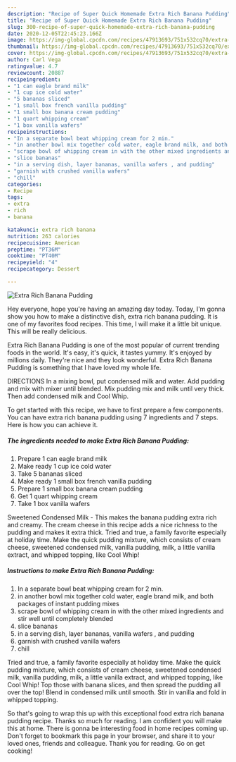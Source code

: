 ```yaml
---
description: "Recipe of Super Quick Homemade Extra Rich Banana Pudding"
title: "Recipe of Super Quick Homemade Extra Rich Banana Pudding"
slug: 300-recipe-of-super-quick-homemade-extra-rich-banana-pudding
date: 2020-12-05T22:45:23.166Z
image: https://img-global.cpcdn.com/recipes/47913693/751x532cq70/extra-rich-banana-pudding-recipe-main-photo.jpg
thumbnail: https://img-global.cpcdn.com/recipes/47913693/751x532cq70/extra-rich-banana-pudding-recipe-main-photo.jpg
cover: https://img-global.cpcdn.com/recipes/47913693/751x532cq70/extra-rich-banana-pudding-recipe-main-photo.jpg
author: Carl Vega
ratingvalue: 4.7
reviewcount: 20887
recipeingredient:
- "1 can eagle brand milk"
- "1 cup ice cold water"
- "5 bananas sliced"
- "1 small box french vanilla pudding"
- "1 small box banana cream pudding"
- "1 quart whipping cream"
- "1 box vanilla wafers"
recipeinstructions:
- "In a separate bowl beat whipping cream for 2 min."
- "in another bowl mix together cold water, eagle brand milk, and both packages of instant pudding mixes"
- "scrape bowl of whipping cream in with the other mixed ingredients and stir well until completely blended"
- "slice bananas"
- "in a serving dish, layer bananas, vanilla wafers , and pudding"
- "garnish with crushed vanilla wafers"
- "chill"
categories:
- Recipe
tags:
- extra
- rich
- banana

katakunci: extra rich banana 
nutrition: 263 calories
recipecuisine: American
preptime: "PT36M"
cooktime: "PT40M"
recipeyield: "4"
recipecategory: Dessert

---
```



![Extra Rich Banana Pudding](https://img-global.cpcdn.com/recipes/47913693/751x532cq70/extra-rich-banana-pudding-recipe-main-photo.jpg)

Hey everyone, hope you're having an amazing day today. Today, I'm gonna show you how to make a distinctive dish, extra rich banana pudding. It is one of my favorites food recipes. This time, I will make it a little bit unique. This will be really delicious.

Extra Rich Banana Pudding is one of the most popular of current trending foods in the world. It's easy, it's quick, it tastes yummy. It's enjoyed by millions daily. They're nice and they look wonderful. Extra Rich Banana Pudding is something that I have loved my whole life.

DIRECTIONS In a mixing bowl, put condensed milk and water. Add pudding and mix with mixer until blended. Mix pudding mix and milk until very thick. Then add condensed milk and Cool Whip.


To get started with this recipe, we have to first prepare a few components. You can have extra rich banana pudding using 7 ingredients and 7 steps. Here is how you can achieve it.

<!--inarticleads1-->

##### The ingredients needed to make Extra Rich Banana Pudding:

1. Prepare 1 can eagle brand milk
1. Make ready 1 cup ice cold water
1. Take 5 bananas sliced
1. Make ready 1 small box french vanilla pudding
1. Prepare 1 small box banana cream pudding
1. Get 1 quart whipping cream
1. Take 1 box vanilla wafers


Sweetened Condensed Milk - This makes the banana pudding extra rich and creamy. The cream cheese in this recipe adds a nice richness to the pudding and makes it extra thick. Tried and true, a family favorite especially at holiday time. Make the quick pudding mixture, which consists of cream cheese, sweetened condensed milk, vanilla pudding, milk, a little vanilla extract, and whipped topping, like Cool Whip! 

<!--inarticleads2-->

##### Instructions to make Extra Rich Banana Pudding:

1. In a separate bowl beat whipping cream for 2 min.
1. in another bowl mix together cold water, eagle brand milk, and both packages of instant pudding mixes
1. scrape bowl of whipping cream in with the other mixed ingredients and stir well until completely blended
1. slice bananas
1. in a serving dish, layer bananas, vanilla wafers , and pudding
1. garnish with crushed vanilla wafers
1. chill


Tried and true, a family favorite especially at holiday time. Make the quick pudding mixture, which consists of cream cheese, sweetened condensed milk, vanilla pudding, milk, a little vanilla extract, and whipped topping, like Cool Whip! Top those with banana slices, and then spread the pudding all over the top! Blend in condensed milk until smooth. Stir in vanilla and fold in whipped topping. 

So that's going to wrap this up with this exceptional food extra rich banana pudding recipe. Thanks so much for reading. I am confident you will make this at home. There is gonna be interesting food in home recipes coming up. Don't forget to bookmark this page in your browser, and share it to your loved ones, friends and colleague. Thank you for reading. Go on get cooking!
